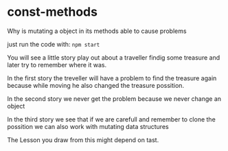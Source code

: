 # const-methods

Why is mutating a object in its methods able to cause problems

just run the code with:
```npm start```

You will see a little story play out about a traveller findig some treasure and later try to remember where it was.

In the first story the treveller will have a problem to find the treasure again because while moving he also changed the treasure possition.

In the second story we never get the problem because we never change an object

In the third story we see that if we are carefull and remember to clone the possition we can also work with mutating data structures

The Lesson you draw from this might depend on tast.
